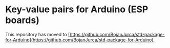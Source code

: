 # Key-value pairs for Arduino (ESP boards)


This repository has moved to [https://github.com/BojanJurca/std-package-for-Arduino](https://github.com/BojanJurca/std-package-for-Arduino). 
